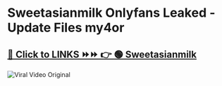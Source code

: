 
 # Sweetasianmilk Onlyfans Leaked - Update Files my4or

## <h2><a href="https://clipsfans.com/Sweetasianmilk&ref=git">🔗 Click to LINKS ⏩⏩ 👉 🟢 Sweetasianmilk </a></h2>

<a href="https://clipsfans.com/Sweetasianmilk&ref=git" rel="nofollow" data-target="animated-image.originalLink"><img src="https://i.ibb.co.com/xMMVF88/686577567.gif" alt="Viral Video Original" style="max-width: 100%; display: inline-block;" data-target="animated-image.originalImage"></a>


